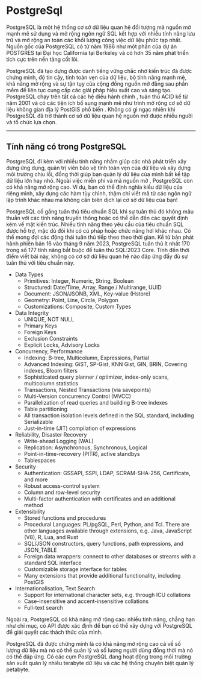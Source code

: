 # PostgreSql

PostgreSQL là một hệ thống cơ sở dữ liệu quan hệ đối tượng mã nguồn mở mạnh mẽ sử dụng và mở rộng ngôn ngữ SQL kết hợp với nhiều tính năng lưu trữ và mở rộng an toàn các khối lượng công việc dữ liệu phức tạp nhất. Nguồn gốc của PostgreSQL có từ năm 1986 như một phần của dự án POSTGRES tại Đại học California tại Berkeley và có hơn 35 năm phát triển tích cực trên nền tảng cốt lõi.

PostgreSQL đã tạo dựng được danh tiếng vững chắc nhờ kiến ​​trúc đã được chứng minh, độ tin cậy, tính toàn vẹn của dữ liệu, bộ tính năng mạnh mẽ, khả năng mở rộng và sự tận tụy của cộng đồng nguồn mở đằng sau phần mềm để liên tục cung cấp các giải pháp hiệu suất cao và sáng tạo. PostgreSQL chạy trên tất cả các hệ điều hành chính , tuân thủ ACID kể từ năm 2001 và có các tiện ích bổ sung mạnh mẽ như trình mở rộng cơ sở dữ liệu không gian địa lý PostGIS phổ biến . Không có gì ngạc nhiên khi PostgreSQL đã trở thành cơ sở dữ liệu quan hệ nguồn mở được nhiều người và tổ chức lựa chọn.

___
## Tính năng có trong PostgreSQL

PostgreSQL đi kèm với nhiều tính năng nhằm giúp các nhà phát triển xây dựng ứng dụng, quản trị viên bảo vệ tính toàn vẹn của dữ liệu và xây dựng môi trường chịu lỗi, đồng thời giúp bạn quản lý dữ liệu của mình bất kể tập dữ liệu lớn hay nhỏ. Ngoài việc miễn phí và mã nguồn mở , PostgreSQL còn có khả năng mở rộng cao. Ví dụ, bạn có thể định nghĩa kiểu dữ liệu của riêng mình, xây dựng các hàm tùy chỉnh, thậm chí viết mã từ các ngôn ngữ lập trình khác nhau mà không cần biên dịch lại cơ sở dữ liệu của bạn!

PostgreSQL cố gắng tuân thủ tiêu chuẩn SQL khi sự tuân thủ đó không mâu thuẫn với các tính năng truyền thống hoặc có thể dẫn đến các quyết định kém về mặt kiến ​​trúc. Nhiều tính năng theo yêu cầu của tiêu chuẩn SQL được hỗ trợ, mặc dù đôi khi có cú pháp hoặc chức năng hơi khác nhau. Có thể mong đợi các động thái tuân thủ tiếp theo theo thời gian. Kể từ bản phát hành phiên bản 16 vào tháng 9 năm 2023, PostgreSQL tuân thủ ít nhất 170 trong số 177 tính năng bắt buộc để tuân thủ SQL:2023 Core. Tính đến thời điểm viết bài này, không có cơ sở dữ liệu quan hệ nào đáp ứng đầy đủ sự tuân thủ với tiêu chuẩn này.

- Data Types
  * Primitives: Integer, Numeric, String, Boolean
  * Structured: Date/Time, Array, Range / Multirange, UUID
  * Document: JSON/JSONB, XML, Key-value (Hstore)
  * Geometry: Point, Line, Circle, Polygon
  * Customizations: Composite, Custom Types
- Data Integrity
   * UNIQUE, NOT NULL
   * Primary Keys
   * Foreign Keys
   * Exclusion Constraints
   * Explicit Locks, Advisory Locks
- Concurrency, Performance
   * Indexing: B-tree, Multicolumn, Expressions, Partial
   * Advanced Indexing: GiST, SP-Gist, KNN Gist, GIN, BRIN, Covering indexes, Bloom filters
   * Sophisticated query planner / optimizer, index-only scans, multicolumn statistics
   * Transactions, Nested Transactions (via savepoints)
   * Multi-Version concurrency Control (MVCC)
   * Parallelization of read queries and building B-tree indexes
   * Table partitioning
   * All transaction isolation levels defined in the SQL standard, including Serializable
   * Just-in-time (JIT) compilation of expressions
- Reliability, Disaster Recovery
   * Write-ahead Logging (WAL)
   * Replication: Asynchronous, Synchronous, Logical
   * Point-in-time-recovery (PITR), active standbys
   * Tablespaces
- Security
   * Authentication: GSSAPI, SSPI, LDAP, SCRAM-SHA-256, Certificate, and more
   * Robust access-control system
   * Column and row-level security
   * Multi-factor authentication with certificates and an additional method
- Extensibility
   * Stored functions and procedures
   * Procedural Languages: PL/pgSQL, Perl, Python, and Tcl. There are other languages available through extensions, e.g. Java, JavaScript (V8), R, Lua, and Rust
   * SQL/JSON constructors, query functions, path expressions, and JSON_TABLE
   * Foreign data wrappers: connect to other databases or streams with a standard SQL interface
   * Customizable storage interface for tables
   * Many extensions that provide additional functionality, including PostGIS
- Internationalisation, Text Search
   * Support for international character sets, e.g. through ICU collations
   * Case-insensitive and accent-insensitive collations
   * Full-text search

Ngoài ra, PostgreSQL có khả năng mở rộng cao: nhiều tính năng, chẳng hạn như chỉ mục, có API được xác định để bạn có thể xây dựng với PostgreSQL để giải quyết các thách thức của mình.

PostgreSQL đã được chứng minh là có khả năng mở rộng cao cả về số lượng dữ liệu mà nó có thể quản lý và số lượng người dùng đồng thời mà nó có thể đáp ứng. Có các cụm PostgreSQL đang hoạt động trong môi trường sản xuất quản lý nhiều terabyte dữ liệu và các hệ thống chuyên biệt quản lý petabyte.
















